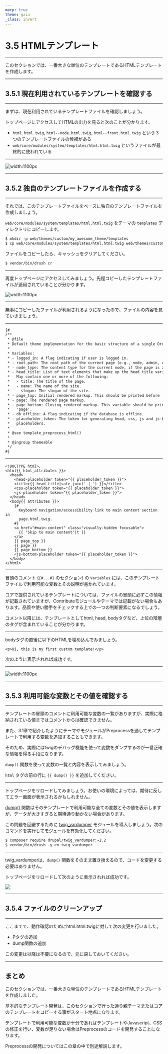 ```yaml
---
marp: true
theme: gaia
_class: invert
---
```


<!-- _class: lead -->
# 3.5 HTMLテンプレート

---

このセクションでは、一番大きな単位のテンプレートであるHTMLテンプレートを作成します。

---

<!-- _class: lead -->
## 3.5.1 現在利用されているテンプレートを確認する

---

まずは、現在利用されているテンプレートファイルを確認しましょう。

トップページにアクセスしてHTMLの出力を見ると次のことが分かります。

- `html.html.twig`, `html--node.html.twig`,  `html--front.html.twig` という３つのテンプレートファイルの候補がある
- `web/core/modules/system/templates/html.html.twig` というファイルが最終的に使われている

---

![width:1100px](../assets/03_themeing_basics/05_html_template/html_template.png)

---

<!-- _class: lead -->
## 3.5.2 独自のテンプレートファイルを作成する

---

それでは、このテンプレートファイルをベースに独自のテンプレートファイルを作成しましょう。

`web/core/modules/system/templates/html.html.twig` をテーマの `templates` ディレクトリにコピーします。

```txt
$ mkdir -p web/themes/custom/my_awesome_theme/templates
$ cp web/core/modules/system/templates/html.html.twig web/themes/custom/my_awesome_theme/templates/
```

ファイルをコピーしたら、キャッシュをクリアしてください。

```txt
$ vendor/bin/drush cr
```

---

再度トップページにアクセスしてみましょう。先程コピーしたテンプレートファイルが適用されていることが分かります。

![width:1100px](../assets/03_themeing_basics/05_html_template/custom_html_template.png)

---

無事にコピーしたファイルが利用されるようになったので、ファイルの内容を見ていきましょう。

---

```txt
{#
/**
 * @file
 * Default theme implementation for the basic structure of a single Drupal page.
 *
 * Variables:
 * - logged_in: A flag indicating if user is logged in.
 * - root_path: The root path of the current page (e.g., node, admin, user).
 * - node_type: The content type for the current node, if the page is a node.
 * - head_title: List of text elements that make up the head_title variable.
 *   May contain one or more of the following:
 *   - title: The title of the page.
 *   - name: The name of the site.
 *   - slogan: The slogan of the site.
 * - page_top: Initial rendered markup. This should be printed before 'page'.
 * - page: The rendered page markup.
 * - page_bottom: Closing rendered markup. This variable should be printed after
 *   'page'.
 * - db_offline: A flag indicating if the database is offline.
 * - placeholder_token: The token for generating head, css, js and js-bottom
 *   placeholders.
 *
 * @see template_preprocess_html()
 *
 * @ingroup themeable
 */
#}
```

---

```
<!DOCTYPE html>、
<html{{ html_attributes }}>
  <head>
    <head-placeholder token="{{ placeholder_token }}">
    <title>{{ head_title|safe_join(' | ') }}</title>
    <css-placeholder token="{{ placeholder_token }}">
    <js-placeholder token="{{ placeholder_token }}">
  </head>
  <body{{ attributes }}>
    {#
      Keyboard navigation/accessibility link to main content section in
      page.html.twig.
    #}
    <a href="#main-content" class="visually-hidden focusable">
      {{ 'Skip to main content'|t }}
    </a>
    {{ page_top }}
    {{ page }}
    {{ page_bottom }}
    <js-bottom-placeholder token="{{ placeholder_token }}">
  </body>
</html>
```

---

冒頭のコメント (`{#...#}` のセクション) の `Variables` には、このテンプレートファイルで利用可能な変数とその説明が書かれています。

コアで提供されているテンプレートについては、ファイルの冒頭に必ずこの情報が記載されていますが、Contributeモジュールやテーマでは記載がない場合もあります。品質や使い勝手をチェックする上での一つの判断要素になるでしょう。

コメント以降には、テンプレートとしてhtml, head, bodyタグなど、上位の階層のタグが含まれていることが分かります。

---

bodyタグの直後に以下のHTMLを埋め込んでみましょう。

```
<p>Hi, this is my first custom template!</p>
```

次のように表示されれば成功です。

---

![width:1100px](../assets/03_themeing_basics/05_html_template/add_hello_message.png)

---

<!-- _class: lead -->
## 3.5.3 利用可能な変数とその値を確認する

---

テンプレートの冒頭のコメントに利用可能な変数の一覧がありますが、実際に格納されている値まではコメントからは確認できません。

また、3.1章で紹介したようにテーマやモジュールがPreprocessを通してテンプレートで利用する変数を追加することもできます。

そのため、実際にはtwigのデバッグ機能を使って変数をダンプするのが一番正確な情報を得る手段になります。

`dump()` 関数を使って変数の一覧と内容を表示してみましょう。

`html` タグの前の行に `{{ dump() }}` を追加してください。

---

トップページをリロードしてみましょう。お使いの環境によっては、期待に反してエラー画面が表示されるかもしれません。

[dump()](https://twig.symfony.com/doc/3.x/functions/dump.html) 関数はそのテンプレートで利用可能な全ての変数とその値を表示しますが、データが大きすぎると期待通り動かない場合があります。

この問題を回避するために [twig_vardumper](https://www.drupal.org/project/twig_vardumper) モジュールを導入しましょう。次のコマンドを実行してモジュールを有効化してください。


```txt
$ composer require drupal/twig_vardumper:~2.2
$ vendor/bin/drush -y en twig_vardumper
```

---

twig_vardumperは、`dump()` 関数をそのまま置き換えるので、コードを変更する必要はありません。

トップページをリロードして次のように表示されれば成功です。

![](../assets/03_themeing_basics/05_html_template/dump.png)

---

<!-- _class: lead -->
## 3.5.4 ファイルのクリーンアップ

---

ここまでで、動作確認のためにhtml.html.twigに対して次の変更を行いました。

- Pタグの追加
- dump関数の追加

この変更は以降は不要になるので、元に戻しておいてください。

---

## まとめ

このセクションでは、一番大きな単位のテンプレートであるHTMLテンプレートを作成しました。

基本的なテンプレート開発は、このセクションで行った通り親テーマまたはコアのテンプレートをコピーする事がスタート地点になります。

テンプレートで利用可能な変数が十分であればテンプレートやJavascript、CSSの修正を行い、変数が足りない場合はPreprocessのコードを開発することになります。

Preprocessの開発についてはこの章の中で別途解説します。
